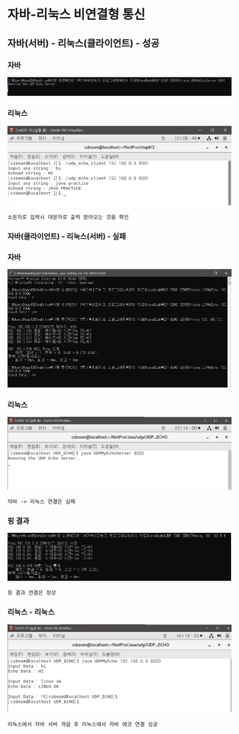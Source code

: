 # 자바-리눅스 비연결형 통신
## 자바(서버) - 리눅스(클라이언트) - 성공
### 자바
![1](/img5/javaudp_server.JPG)
### 리눅스
![1](/img5/linuxudp_client.JPG)

```
소문자로 입력시 대문자로 출력 받아오는 것을 확인
```
### 자바(클라이언트) - 리눅스(서버) - 실패
### 자바
![1](/img5/javaudp_client.JPG)
### 리눅스
![1](/img5/linuxudp_server.JPG)
```
자바 -> 리눅스 연결은 실패
```
### 핑 결과
![1](/img5/ping_result.JPG)
```
핑 결과 연결은 정상
```
### 리눅스 - 리눅스
![1](/img5/java_result.JPG)
```
리눅스에서 자바 서버 개설 후 리눅스에서 자바 에코 연결 성공
```





